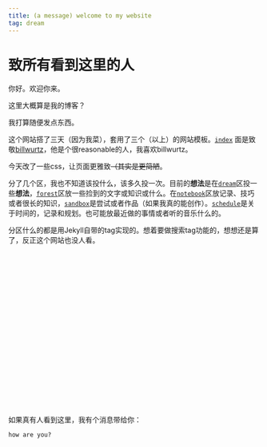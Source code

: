 ```yaml
---
title: (a message) welcome to my website
tag: dream
---
```

# 致所有看到这里的人

你好。欢迎你来。

这里大概算是我的博客？

我打算随便发点东西。

这个网站搭了三天（因为我菜），套用了三个（以上）的网站模板。[`index`](/) 面是致敬[billwurtz](https://www.billwurtz.com)，他是个很reasonable的人，我喜欢billwurtz。

今天改了一些css，让页面更雅致~~（其实是更简陋~~。

分了几个区，我也不知道该投什么，该多久投一次。目前的**想法**是在[`dream`](/dream)区投一些**想法**，[`forest`](/forest)区放一些捡到的文字或知识或什么。在[`notebook`](/notebook)区放记录、技巧或者很长的知识，[`sandbox`](/sandbox)是尝试或者作品（如果我真的能创作）。[`schedule`](/schedule)是关于时间的，记录和规划。也可能放最近做的事情或者听的音乐什么的。

分区什么的都是用Jekyll自带的tag实现的。想着要做搜索tag功能的，想想还是算了，反正这个网站也没人看。
<br><br><br><br><br><br><br><br><br><br><br><br><br><br><br><br><br><br><br><br><br>
如果真有人看到这里，我有个消息带给你：
```
how are you?
```